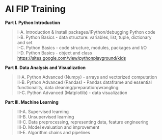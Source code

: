 # AI FIP Training

**Part I. Python Introduction**  
> I-A. Introduction & Install packages/IPython/debugging Python code  
> I-B. Python Basics - data structure: variables, list, tuple, dictionary and set  
> I-C. Python Basics - code structure, modules, packages and I/O  
> I-D. Python Basics - object and class  
> https://sites.google.com/view/pythonplayground/kids

**Part II. Data Analysis and Visualization**  
> II-A. Python Advanced (Numpy) - arrays and vectorized computation  
> II-B. Python Advanced (Pandas) - Pandas dataframe and essential functionality, data cleaning/preparation/wrangling  
> II-C. Python Advanced (Matplotlib) - data visualization  

**Part III. Machine Learning**  
> III-A. Supervised learning  
> III-B. Unsupervised learning  
> III-C. Data preprocessing, representing data, feature engineering  
> III-D. Model evaluation and improvement  
> III-E. Algorithm chains and pipelines  
